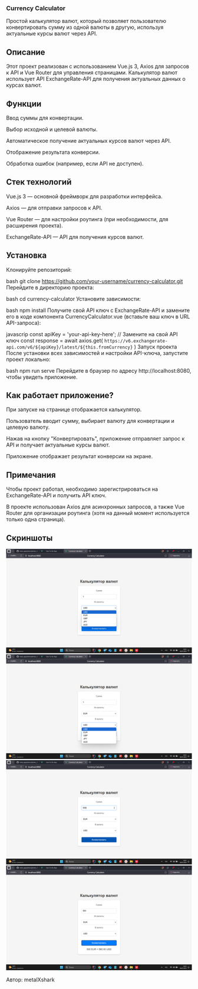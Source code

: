### Currency Calculator
Простой калькулятор валют, который позволяет пользователю конвертировать сумму из одной валюты в другую, используя актуальные курсы валют через API.

## Описание
Этот проект реализован с использованием Vue.js 3, Axios для запросов к API и Vue Router для управления страницами. Калькулятор валют использует API ExchangeRate-API для получения актуальных данных о курсах валют.

## Функции
Ввод суммы для конвертации.

Выбор исходной и целевой валюты.

Автоматическое получение актуальных курсов валют через API.

Отображение результата конверсии.

Обработка ошибок (например, если API не доступен).

## Стек технологий
Vue.js 3 — основной фреймворк для разработки интерфейса.

Axios — для отправки запросов к API.

Vue Router — для настройки роутинга (при необходимости, для расширения проекта).

ExchangeRate-API — API для получения курсов валют.

## Установка
Клонируйте репозиторий:

bash
git clone https://github.com/your-username/currency-calculator.git
Перейдите в директорию проекта:

bash
cd currency-calculator
Установите зависимости:

bash
npm install
Получите свой API ключ с ExchangeRate-API и замените его в коде компонента CurrencyCalculator.vue (вставьте ваш ключ в URL API-запроса):

javascrip
const apiKey = 'your-api-key-here'; // Замените на свой API ключ
const response = await axios.get(
  `https://v6.exchangerate-api.com/v6/${apiKey}/latest/${this.fromCurrency}`
)
Запуск проекта
После установки всех зависимостей и настройки API-ключа, запустите проект локально:

bash
npm run serve
Перейдите в браузер по адресу http://localhost:8080, чтобы увидеть приложение.

## Как работает приложение?
При запуске на странице отображается калькулятор.

Пользователь вводит сумму, выбирает валюту для конвертации и целевую валюту.

Нажав на кнопку "Конвертировать", приложение отправляет запрос к API и получает актуальные курсы валют.

Приложение отображает результат конверсии на экране.

## Примечания
Чтобы проект работал, необходимо зарегистрироваться на ExchangeRate-API и получить API ключ.

В проекте использован Axios для асинхронных запросов, а также Vue Router для организации роутинга (хотя на данный момент используется только одна страница).

## Скриншоты
![Фото 1](https://github.com/metalXshark/currency-calculator/blob/master/photo/1.jpg)
![Фото 2](https://github.com/metalXshark/currency-calculator/blob/master/photo/2.jpg)
![Фото 3](https://github.com/metalXshark/currency-calculator/blob/master/photo/3.jpg)
![Фото 4](https://github.com/metalXshark/currency-calculator/blob/master/photo/4.jpg)

Автор: metalXshark
